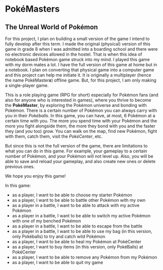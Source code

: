 # PokéMasters

## The Unreal World of Pokémon

For this project, I plan on building a small version of the game I intend to fully develop after this term.
I made the original (physical) version of this game in grade 8 when I was admitted into a boarding school and there were no electronic devices allowed in the hostel.
That is when this idea of notebook based Pokémon game struck into my mind.
I played this game with my dorm mates a lot.
I have the full version of this game at home but in a notebook.
I plan on converting that physical game into a computer game and this project can help me initiate it.
It is originally a multiplayer  (hence the name PokéMaster***s***) offline game. But, for this project, I am only making a single-player game.

This is a role playing game (RPG for short) especially for Pokémon fans (and also for anyone who is interested in games), where you thrive to become the **PokéMaster**, by exploring the Pokémon universe and bonding with Pokémon.
There is a certain number of Pokémon you can always carry with you in their *Pokéballs*.
In this game, you can have, at most, 6 Pokémon at a certain time with you.
The more you spend time with your Pokémon and the more you fight alongside them, the more they bond with you and the faster they (and *you* too) grow.
You can walk on the map, find new Pokémon, fight with them, catch them, visit the *PokéCenter*, etc.

But since this is not the full version of the game, there are limitations to what you can do in this game.
For example, your gameplay to a certain number of Pokémon, and your Pokémon will not level up.
Also, you will be able to save and reload your gameplay, and also create new ones or delete previous ones.

We hope you enjoy this game!

In this game:
- as a player, I want to be able to choose my starter Pokémon
- as a player, I want to be able to battle other Pokémon with my own
- as a player in a battle, I want to be able to attack with my active Pokémon
- as a player in a battle, I want to be able to switch my active Pokémon with one of my benched Pokémon
- as a player in a battle, I want to be able to escape from the battle
- as a player in a battle, I want to be able to use my bag (in this version, only Pokéballs) to try and catch wild Pokémon
- as a player, I want to be able to heal my Pokémon at PokéCenter
- as a player, I want to buy items (in this version, only PokéBalls) at PokéCenter
- as a player, I want to be able to remove any Pokémon from my Pokémon
- as a player, I want to be able to quit my game